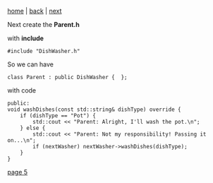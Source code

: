 [home](./page01.md) | [back](./page03.md) | [next](./page03.md)

Next create the **Parent.h**

with **include**

```
#include "DishWasher.h"
```
So we can have
```
class Parent : public DishWasher {  };
```
with code
```
public:
void washDishes(const std::string& dishType) override {
    if (dishType == "Pot") {
        std::cout << "Parent: Alright, I'll wash the pot.\n";
    } else {
        std::cout << "Parent: Not my responsibility! Passing it on...\n";
        if (nextWasher) nextWasher->washDishes(dishType);
    }
}
```

[page 5](./page05.md)
